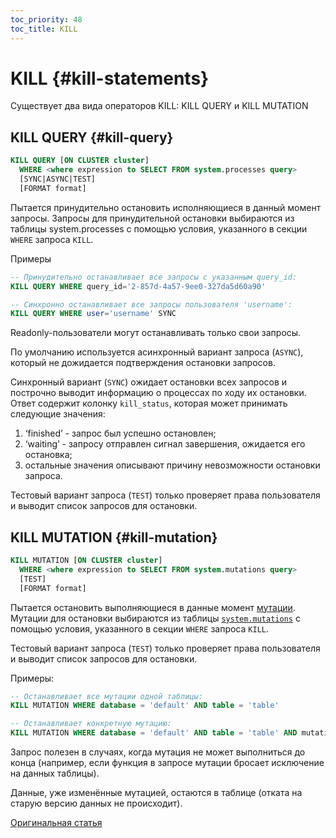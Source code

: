 ```yaml
---
toc_priority: 48
toc_title: KILL
---
```


# KILL {#kill-statements}

Существует два вида операторов KILL: KILL QUERY и KILL MUTATION

## KILL QUERY {#kill-query}

``` sql
KILL QUERY [ON CLUSTER cluster]
  WHERE <where expression to SELECT FROM system.processes query>
  [SYNC|ASYNC|TEST]
  [FORMAT format]
```

Пытается принудительно остановить исполняющиеся в данный момент запросы.
Запросы для принудительной остановки выбираются из таблицы system.processes с помощью условия, указанного в секции `WHERE` запроса `KILL`.

Примеры

``` sql
-- Принудительно останавливает все запросы с указанным query_id:
KILL QUERY WHERE query_id='2-857d-4a57-9ee0-327da5d60a90'

-- Синхронно останавливает все запросы пользователя 'username':
KILL QUERY WHERE user='username' SYNC
```

Readonly-пользователи могут останавливать только свои запросы.

По умолчанию используется асинхронный вариант запроса (`ASYNC`), который не дожидается подтверждения остановки запросов.

Синхронный вариант (`SYNC`) ожидает остановки всех запросов и построчно выводит информацию о процессах по ходу их остановки.
Ответ содержит колонку `kill_status`, которая может принимать следующие значения:

1.  ‘finished’ - запрос был успешно остановлен;
2.  ‘waiting’ - запросу отправлен сигнал завершения, ожидается его остановка;
3.  остальные значения описывают причину невозможности остановки запроса.

Тестовый вариант запроса (`TEST`) только проверяет права пользователя и выводит список запросов для остановки.

## KILL MUTATION {#kill-mutation}

``` sql
KILL MUTATION [ON CLUSTER cluster]
  WHERE <where expression to SELECT FROM system.mutations query>
  [TEST]
  [FORMAT format]
```

Пытается остановить выполняющиеся в данные момент [мутации](alter.md#mutations). Мутации для остановки выбираются из таблицы [`system.mutations`](../../operations/system-tables.md#system_tables-mutations) с помощью условия, указанного в секции `WHERE` запроса `KILL`.

Тестовый вариант запроса (`TEST`) только проверяет права пользователя и выводит список запросов для остановки.

Примеры:

``` sql
-- Останавливает все мутации одной таблицы:
KILL MUTATION WHERE database = 'default' AND table = 'table'

-- Останавливает конкретную мутацию:
KILL MUTATION WHERE database = 'default' AND table = 'table' AND mutation_id = 'mutation_3.txt'
```

Запрос полезен в случаях, когда мутация не может выполниться до конца (например, если функция в запросе мутации бросает исключение на данных таблицы).

Данные, уже изменённые мутацией, остаются в таблице (отката на старую версию данных не происходит).


[Оригинальная статья](https://clickhouse.tech/docs/ru/sql-reference/statements/kill/) <!--hide-->